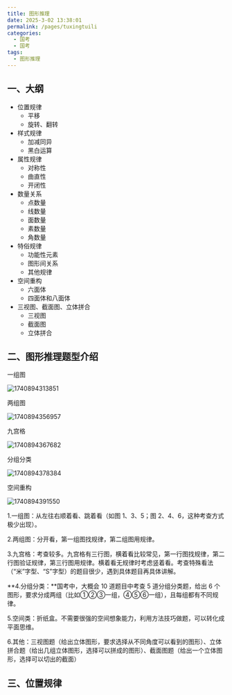 ```yaml
---
title: 图形推理
date: 2025-3-02 13:38:01
permalink: /pages/tuxingtuili
categories: 
  - 国考
  - 国考
tags: 
  - 图形推理
---
```


## 一、大纲

- 位置规律
  - 平移
  - 旋转、翻转
- 样式规律
  - 加减同异
  - 黑白运算
- 属性规律
  - 对称性
  - 曲直性
  - 开闭性
- 数量关系
  - 点数量
  - 线数量
  - 面数量
  - 素数量
  - 角数量
- 特俗规律
  - 功能性元素
  - 图形间关系
  - 其他规律
- 空间重构
  - 六面体
  - 四面体和八面体
- 三视图、截面图、立体拼合
  - 三视图
  - 截面图
  - 立体拼合

## 二、图形推理题型介绍

一组图

![1740894313851](D:\knowledge_base\docs\03.考试\03.国考\02.行测\assets\1740894313851.png)

两组图

![1740894356957](D:\knowledge_base\docs\03.考试\03.国考\02.行测\assets\1740894356957.png)

九宫格

![1740894367682](D:\knowledge_base\docs\03.考试\03.国考\02.行测\assets\1740894367682.png)

分组分类

![1740894378384](D:\knowledge_base\docs\03.考试\03.国考\02.行测\assets\1740894378384.png)

空间重构

![1740894391550](D:\knowledge_base\docs\03.考试\03.国考\02.行测\assets\1740894391550.png)

1.一组图：从左往右顺着看、跳着看（如图 1、3、5；图 2、4、6，这种考查方式极少出现）。

2.两组图：分开看，第一组图找规律，第二组图用规律。

3.九宫格：考查较多。九宫格有三行图，横着看比较常见，第一行图找规律，第二行图验证规律，第三行图用规律。横着看无规律时考虑竖着看。考查特殊看法（“米”字型、“S”字型）的题目很少，遇到具体题目再具体讲解。 

**4.分组分类：**国考中，大概会 10 道题目中考查 5 道分组分类题，给出 6 个图形，要求分成两组（比如①②③一组，④⑤⑥一组），且每组都有不同规律。

5.空间类：折纸盒。不需要很强的空间想象能力，利用方法技巧做题，可以转化成平面思维。

6.其他：三视图题（给出立体图形，要求选择从不同角度可以看到的图形）、立体拼合题（给出几组立体图形，选择可以拼成的图形）、截面图题（给出一个立体图形，选择可以切出的截面）

## 三、位置规律

